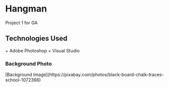 # Hangman

Project 1 for GA

<h2>Technologies Used</h2>
+ Adobe Photoshop
+ Visual Studio

<h3>Background Photo</h3>
[Background Image](https://pixabay.com/photos/black-board-chalk-traces-school-1072366)
